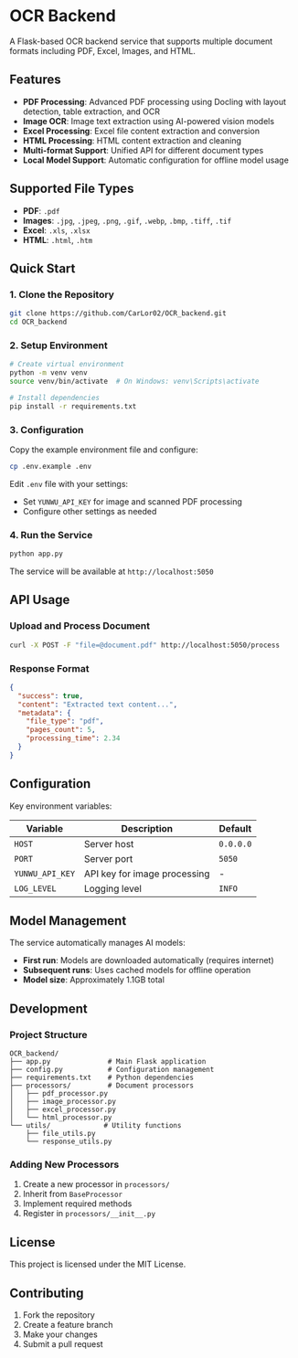 # OCR Backend

A Flask-based OCR backend service that supports multiple document formats including PDF, Excel, Images, and HTML.

## Features

- **PDF Processing**: Advanced PDF processing using Docling with layout detection, table extraction, and OCR
- **Image OCR**: Image text extraction using AI-powered vision models
- **Excel Processing**: Excel file content extraction and conversion
- **HTML Processing**: HTML content extraction and cleaning
- **Multi-format Support**: Unified API for different document types
- **Local Model Support**: Automatic configuration for offline model usage

## Supported File Types

- **PDF**: `.pdf`
- **Images**: `.jpg`, `.jpeg`, `.png`, `.gif`, `.webp`, `.bmp`, `.tiff`, `.tif`
- **Excel**: `.xls`, `.xlsx`
- **HTML**: `.html`, `.htm`

## Quick Start

### 1. Clone the Repository

```bash
git clone https://github.com/CarLor02/OCR_backend.git
cd OCR_backend
```

### 2. Setup Environment

```bash
# Create virtual environment
python -m venv venv
source venv/bin/activate  # On Windows: venv\Scripts\activate

# Install dependencies
pip install -r requirements.txt
```

### 3. Configuration

Copy the example environment file and configure:

```bash
cp .env.example .env
```

Edit `.env` file with your settings:
- Set `YUNWU_API_KEY` for image and scanned PDF processing
- Configure other settings as needed

### 4. Run the Service

```bash
python app.py
```

The service will be available at `http://localhost:5050`

## API Usage

### Upload and Process Document

```bash
curl -X POST -F "file=@document.pdf" http://localhost:5050/process
```

### Response Format

```json
{
  "success": true,
  "content": "Extracted text content...",
  "metadata": {
    "file_type": "pdf",
    "pages_count": 5,
    "processing_time": 2.34
  }
}
```

## Configuration

Key environment variables:

| Variable | Description | Default |
|----------|-------------|---------|
| `HOST` | Server host | `0.0.0.0` |
| `PORT` | Server port | `5050` |
| `YUNWU_API_KEY` | API key for image processing | - |
| `LOG_LEVEL` | Logging level | `INFO` |

## Model Management

The service automatically manages AI models:

- **First run**: Models are downloaded automatically (requires internet)
- **Subsequent runs**: Uses cached models for offline operation
- **Model size**: Approximately 1.1GB total

## Development

### Project Structure

```
OCR_backend/
├── app.py              # Main Flask application
├── config.py           # Configuration management
├── requirements.txt    # Python dependencies
├── processors/         # Document processors
│   ├── pdf_processor.py
│   ├── image_processor.py
│   ├── excel_processor.py
│   └── html_processor.py
└── utils/             # Utility functions
    ├── file_utils.py
    └── response_utils.py
```

### Adding New Processors

1. Create a new processor in `processors/`
2. Inherit from `BaseProcessor`
3. Implement required methods
4. Register in `processors/__init__.py`

## License

This project is licensed under the MIT License.

## Contributing

1. Fork the repository
2. Create a feature branch
3. Make your changes
4. Submit a pull request
